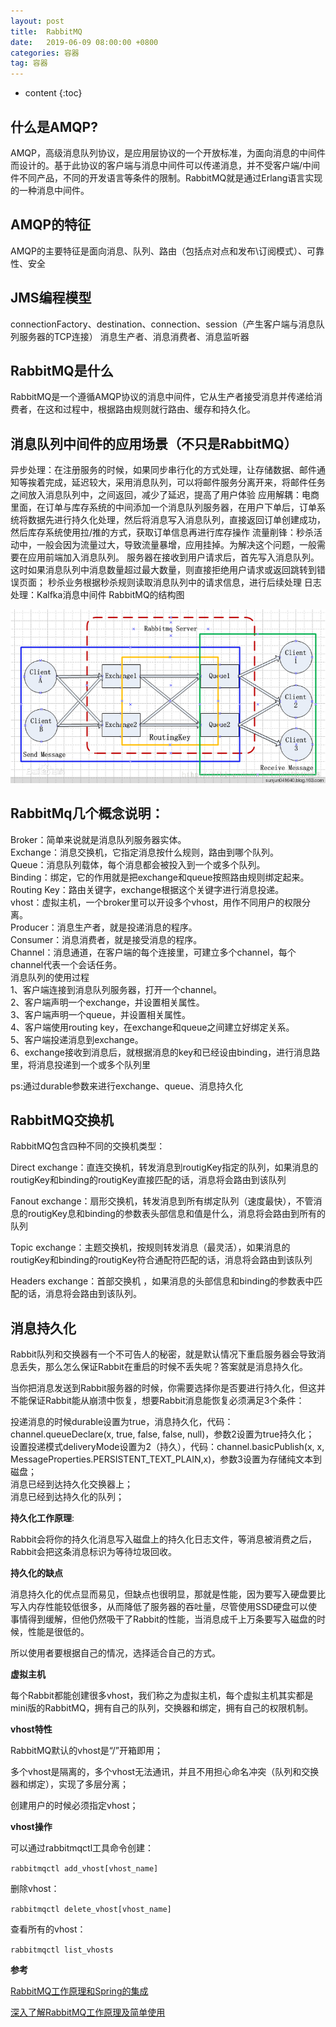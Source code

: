 ```yaml
---
layout: post
title:  RabbitMQ
date:   2019-06-09 08:00:00 +0800
categories: 容器
tag: 容器
---
```


* content
{:toc}

## 什么是AMQP?
AMQP，高级消息队列协议，是应用层协议的一个开放标准，为面向消息的中间件而设计的。基于此协议的客户端与消息中间件可以传递消息，并不受客户端/中间件不同产品，不同的开发语言等条件的限制。RabbitMQ就是通过Erlang语言实现的一种消息中间件。

## AMQP的特征
AMQP的主要特征是面向消息、队列、路由（包括点对点和发布\订阅模式）、可靠性、安全

## JMS编程模型
connectionFactory、destination、connection、session（产生客户端与消息队列服务器的TCP连接） 
消息生产者、消息消费者、消息监听器

## RabbitMQ是什么
RabbitMQ是一个遵循AMQP协议的消息中间件，它从生产者接受消息并传递给消费者，在这和过程中，根据路由规则就行路由、缓存和持久化。

## 消息队列中间件的应用场景（不只是RabbitMQ）
异步处理：在注册服务的时候，如果同步串行化的方式处理，让存储数据、邮件通知等挨着完成，延迟较大，采用消息队列，可以将邮件服务分离开来，将邮件任务之间放入消息队列中，之间返回，减少了延迟，提高了用户体验
应用解耦：电商里面，在订单与库存系统的中间添加一个消息队列服务器，在用户下单后，订单系统将数据先进行持久化处理，然后将消息写入消息队列，直接返回订单创建成功，然后库存系统使用拉/推的方式，获取订单信息再进行库存操作
流量削锋：秒杀活动中，一般会因为流量过大，导致流量暴增，应用挂掉。为解决这个问题，一般需要在应用前端加入消息队列。 
服务器在接收到用户请求后，首先写入消息队列。这时如果消息队列中消息数量超过最大数量，则直接拒绝用户请求或返回跳转到错误页面； 
秒杀业务根据秒杀规则读取消息队列中的请求信息，进行后续处理
日志处理：Kalfka消息中间件
RabbitMQ的结构图
    
![](/styles/images/other/rabbitMq1.png)

## RabbitMq几个概念说明：

Broker：简单来说就是消息队列服务器实体。   
Exchange：消息交换机，它指定消息按什么规则，路由到哪个队列。   
Queue：消息队列载体，每个消息都会被投入到一个或多个队列。   
Binding：绑定，它的作用就是把exchange和queue按照路由规则绑定起来。   
Routing Key：路由关键字，exchange根据这个关键字进行消息投递。   
vhost：虚拟主机，一个broker里可以开设多个vhost，用作不同用户的权限分离。   
Producer：消息生产者，就是投递消息的程序。   
Consumer：消息消费者，就是接受消息的程序。   
Channel：消息通道，在客户端的每个连接里，可建立多个channel，每个channel代表一个会话任务。   
消息队列的使用过程   
1、客户端连接到消息队列服务器，打开一个channel。    
2、客户端声明一个exchange，并设置相关属性。    
3、客户端声明一个queue，并设置相关属性。    
4、客户端使用routing key，在exchange和queue之间建立好绑定关系。    
5、客户端投递消息到exchange。    
6、exchange接收到消息后，就根据消息的key和已经设由binding，进行消息路里，将消息投递到一个或多个队列里   

ps:通过durable参数来进行exchange、queue、消息持久化

## RabbitMQ交换机
RabbitMQ包含四种不同的交换机类型：

Direct exchange：直连交换机，转发消息到routigKey指定的队列，如果消息的routigKey和binding的routigKey直接匹配的话，消息将会路由到该队列

Fanout exchange：扇形交换机，转发消息到所有绑定队列（速度最快），不管消息的routigKey息和binding的参数表头部信息和值是什么，消息将会路由到所有的队列

Topic exchange：主题交换机，按规则转发消息（最灵活），如果消息的routigKey和binding的routigKey符合通配符匹配的话，消息将会路由到该队列

Headers exchange：首部交换机 ，如果消息的头部信息和binding的参数表中匹配的话，消息将会路由到该队列。

## 消息持久化

Rabbit队列和交换器有一个不可告人的秘密，就是默认情况下重启服务器会导致消息丢失，那么怎么保证Rabbit在重启的时候不丢失呢？答案就是消息持久化。

当你把消息发送到Rabbit服务器的时候，你需要选择你是否要进行持久化，但这并不能保证Rabbit能从崩溃中恢复，想要Rabbit消息能恢复必须满足3个条件：

投递消息的时候durable设置为true，消息持久化，代码：channel.queueDeclare(x, true, false, false, null)，参数2设置为true持久化；   
设置投递模式deliveryMode设置为2（持久），代码：channel.basicPublish(x, x, MessageProperties.PERSISTENT_TEXT_PLAIN,x)，参数3设置为存储纯文本到磁盘；   
消息已经到达持久化交换器上；   
消息已经到达持久化的队列；   

**持久化工作原理**:   

Rabbit会将你的持久化消息写入磁盘上的持久化日志文件，等消息被消费之后，Rabbit会把这条消息标识为等待垃圾回收。

**持久化的缺点**

消息持久化的优点显而易见，但缺点也很明显，那就是性能，因为要写入硬盘要比写入内存性能较低很多，从而降低了服务器的吞吐量，尽管使用SSD硬盘可以使事情得到缓解，但他仍然吸干了Rabbit的性能，当消息成千上万条要写入磁盘的时候，性能是很低的。

所以使用者要根据自己的情况，选择适合自己的方式。

**虚拟主机**

每个Rabbit都能创建很多vhost，我们称之为虚拟主机，每个虚拟主机其实都是mini版的RabbitMQ，拥有自己的队列，交换器和绑定，拥有自己的权限机制。

**vhost特性**

RabbitMQ默认的vhost是“/”开箱即用；

多个vhost是隔离的，多个vhost无法通讯，并且不用担心命名冲突（队列和交换器和绑定），实现了多层分离；

创建用户的时候必须指定vhost；

**vhost操作**

可以通过rabbitmqctl工具命令创建：

`rabbitmqctl add_vhost[vhost_name]`

删除vhost：

`rabbitmqctl delete_vhost[vhost_name]`

查看所有的vhost：

`rabbitmqctl list_vhosts`

**参考**

[RabbitMQ工作原理和Spring的集成](https://blog.csdn.net/u010046908/article/details/54864567)

[深入了解RabbitMQ工作原理及简单使用](https://www.cnblogs.com/vipstone/p/9275256.html)

